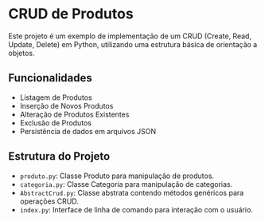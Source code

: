 # CRUD de Produtos

Este projeto é um exemplo de implementação de um CRUD (Create, Read, Update, Delete) em Python, utilizando uma estrutura básica de orientação a objetos.

## Funcionalidades

- Listagem de Produtos
- Inserção de Novos Produtos
- Alteração de Produtos Existentes
- Exclusão de Produtos
- Persistência de dados em arquivos JSON

## Estrutura do Projeto

- `produto.py`: Classe Produto para manipulação de produtos.
- `categoria.py`: Classe Categoria para manipulação de categorias.
- `AbstractCrud.py`: Classe abstrata contendo métodos genéricos para operações CRUD.
- `index.py`: Interface de linha de comando para interação com o usuário.
